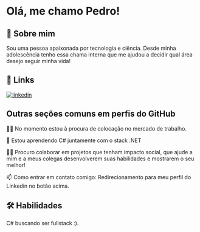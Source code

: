 
# Olá, me chamo Pedro!



## 🚀 Sobre mim
Sou uma pessoa apaixonada por tecnologia e ciência. Desde minha adolescência tenho essa chama interna que me ajudou a decidir qual área desejo seguir minha vida!


## 🔗 Links
[![linkedin](https://img.shields.io/badge/linkedin-0A66C2?style=for-the-badge&logo=linkedin&logoColor=white)](https://www.linkedin.com/in/pedro-rohloff/)


## Outras seções comuns em perfis do GitHub
👩‍💻 No momento estou à procura de colocação no mercado de trabalho.

🧠 Estou aprendendo C# juntamente com o stack .NET

👯‍♀️ Procuro colaborar em projetos que tenham impacto social, que ajude a mim e a meus colegas desenvolverem suas habilidades e mostrarem o seu melhor!


📫 Como entrar em contato comigo: Redirecionamento para meu perfil do Linkedin no botão acima.


## 🛠 Habilidades
C# buscando ser fullstack :).
